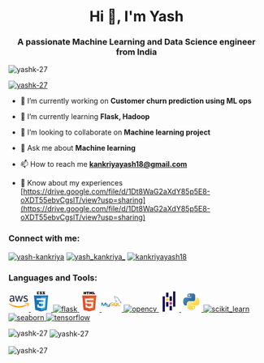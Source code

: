 <h1 align="center">Hi 👋, I'm Yash</h1>
<h3 align="center">A passionate Machine Learning and Data Science engineer from India</h3>

<p align="left"> <img src="https://komarev.com/ghpvc/?username=yashk-27&label=Profile%20views&color=0e75b6&style=flat" alt="yashk-27" /> </p>

<p align="left"> <a href="https://github.com/ryo-ma/github-profile-trophy"><img src="https://github-profile-trophy.vercel.app/?username=yashk-27" alt="yashk-27" /></a> </p>

- 🔭 I’m currently working on **Customer churn prediction using ML ops**

- 🌱 I’m currently learning **Flask, Hadoop**

- 👯 I’m looking to collaborate on **Machine learning project**

- 💬 Ask me about **Machine learning**

- 📫 How to reach me **kankriyayash18@gmail.com**

- 📄 Know about my experiences [https://drive.google.com/file/d/1Dt8WaG2aXdY85p5E8-oXDT55ebvCgslT/view?usp=sharing](https://drive.google.com/file/d/1Dt8WaG2aXdY85p5E8-oXDT55ebvCgslT/view?usp=sharing)

<h3 align="left">Connect with me:</h3>
<p align="left">
<a href="https://linkedin.com/in/yash-kankriya" target="blank"><img align="center" src="https://raw.githubusercontent.com/rahuldkjain/github-profile-readme-generator/master/src/images/icons/Social/linked-in-alt.svg" alt="yash-kankriya" height="30" width="40" /></a>
<a href="https://instagram.com/yash_kankriya_" target="blank"><img align="center" src="https://raw.githubusercontent.com/rahuldkjain/github-profile-readme-generator/master/src/images/icons/Social/instagram.svg" alt="yash_kankriya_" height="30" width="40" /></a>
<a href="https://www.leetcode.com/kankriyayash18" target="blank"><img align="center" src="https://raw.githubusercontent.com/rahuldkjain/github-profile-readme-generator/master/src/images/icons/Social/leet-code.svg" alt="kankriyayash18" height="30" width="40" /></a>
</p>

<h3 align="left">Languages and Tools:</h3>
<p align="left"> <a href="https://aws.amazon.com" target="_blank" rel="noreferrer"> <img src="https://raw.githubusercontent.com/devicons/devicon/master/icons/amazonwebservices/amazonwebservices-original-wordmark.svg" alt="aws" width="40" height="40"/> </a> <a href="https://www.w3schools.com/css/" target="_blank" rel="noreferrer"> <img src="https://raw.githubusercontent.com/devicons/devicon/master/icons/css3/css3-original-wordmark.svg" alt="css3" width="40" height="40"/> </a> <a href="https://flask.palletsprojects.com/" target="_blank" rel="noreferrer"> <img src="https://www.vectorlogo.zone/logos/pocoo_flask/pocoo_flask-icon.svg" alt="flask" width="40" height="40"/> </a> <a href="https://www.w3.org/html/" target="_blank" rel="noreferrer"> <img src="https://raw.githubusercontent.com/devicons/devicon/master/icons/html5/html5-original-wordmark.svg" alt="html5" width="40" height="40"/> </a> <a href="https://www.mysql.com/" target="_blank" rel="noreferrer"> <img src="https://raw.githubusercontent.com/devicons/devicon/master/icons/mysql/mysql-original-wordmark.svg" alt="mysql" width="40" height="40"/> </a> <a href="https://opencv.org/" target="_blank" rel="noreferrer"> <img src="https://www.vectorlogo.zone/logos/opencv/opencv-icon.svg" alt="opencv" width="40" height="40"/> </a> <a href="https://pandas.pydata.org/" target="_blank" rel="noreferrer"> <img src="https://raw.githubusercontent.com/devicons/devicon/2ae2a900d2f041da66e950e4d48052658d850630/icons/pandas/pandas-original.svg" alt="pandas" width="40" height="40"/> </a> <a href="https://www.python.org" target="_blank" rel="noreferrer"> <img src="https://raw.githubusercontent.com/devicons/devicon/master/icons/python/python-original.svg" alt="python" width="40" height="40"/> </a> <a href="https://scikit-learn.org/" target="_blank" rel="noreferrer"> <img src="https://upload.wikimedia.org/wikipedia/commons/0/05/Scikit_learn_logo_small.svg" alt="scikit_learn" width="40" height="40"/> </a> <a href="https://seaborn.pydata.org/" target="_blank" rel="noreferrer"> <img src="https://seaborn.pydata.org/_images/logo-mark-lightbg.svg" alt="seaborn" width="40" height="40"/> </a> <a href="https://www.tensorflow.org" target="_blank" rel="noreferrer"> <img src="https://www.vectorlogo.zone/logos/tensorflow/tensorflow-icon.svg" alt="tensorflow" width="40" height="40"/> </a> </p>

<p><img align="left" src="https://github-readme-stats.vercel.app/api/top-langs?username=yashk-27&show_icons=true&locale=en&layout=compact" alt="yashk-27" /></p>

<p>&nbsp;<img align="center" src="https://github-readme-stats.vercel.app/api?username=yashk-27&show_icons=true&locale=en" alt="yashk-27" /></p>

<p><img align="center" src="https://github-readme-streak-stats.herokuapp.com/?user=yashk-27&" alt="yashk-27" /></p>
